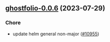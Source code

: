 

## [ghostfolio-0.0.6](https://github.com/truecharts/charts/compare/ghostfolio-0.0.5...ghostfolio-0.0.6) (2023-07-29)

### Chore

- update helm general non-major ([#10955](https://github.com/truecharts/charts/issues/10955))
  
  